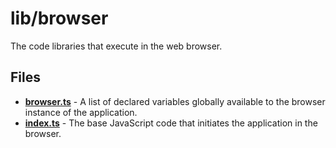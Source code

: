 # lib/browser
The code libraries that execute in the web browser.

## Files
<!-- Do not edit below this line.  Contents dynamically populated. -->

* **[browser.ts](browser.ts)** - A list of declared variables globally available to the browser instance of the application.
* **[index.ts](index.ts)** - The base JavaScript code that initiates the application in the browser.